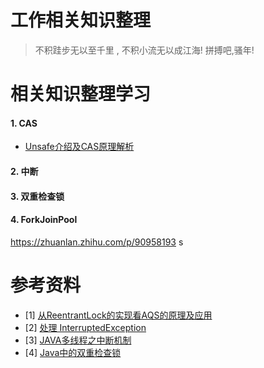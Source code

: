 # 工作相关知识整理

> 不积跬步无以至千里 , 不积小流无以成江海!
> 拼搏吧,骚年!

# 相关知识整理学习

#### 1. CAS

- [Unsafe介绍及CAS原理解析](https://segmentfault.com/a/1190000023381653)

#### 2. 中断

#### 3. 双重检查锁

#### 4. ForkJoinPool
https://zhuanlan.zhihu.com/p/90958193
s

# 参考资料
- [1] [从ReentrantLock的实现看AQS的原理及应用](https://tech.meituan.com/2019/12/05/aqs-theory-and-apply.html)
- [2] [处理 InterruptedException](https://www.ibm.com/developerworks/cn/java/j-jtp05236.html)
- [3] [JAVA多线程之中断机制](https://blog.csdn.net/pange1991/article/details/85014872)
- [4] [Java中的双重检查锁](https://www.cnblogs.com/xz816111/p/8470048.html)